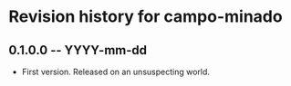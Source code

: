# Revision history for campo-minado

## 0.1.0.0  -- YYYY-mm-dd

* First version. Released on an unsuspecting world.
